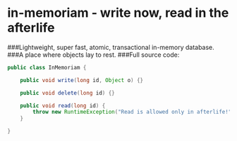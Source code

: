 # in-memoriam - write now, read in the afterlife
###Lightweight, super fast, atomic, transactional in-memory database.
###A place where objects lay to rest.
###Full source code:
```java
public class InMemoriam {

    public void write(long id, Object o) {}

    public void delete(long id) {}

    public void read(long id) {
        throw new RuntimeException("Read is allowed only in afterlife!");
    }

}
```
